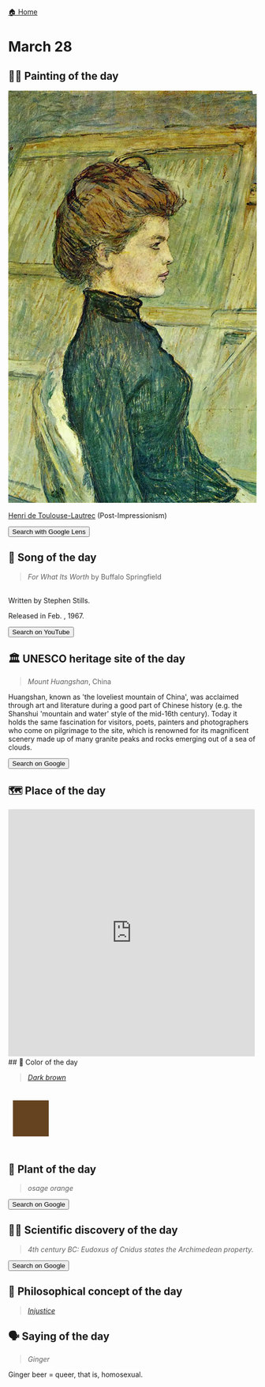 
[🏠 Home](../../index.md)

# March 28

## 🧑‍🎨 Painting of the day

<img width="600" src="../img/Henri_de_Toulouse-Lautrec_5.jpg">

[Henri de Toulouse-Lautrec](https://en.wikipedia.org/wiki/Henri_de_Toulouse-Lautrec) (Post-Impressionism)

<button class="btn btn-success"
onclick=" window.open('https://lens.google.com/uploadbyurl?url=https://iretes.github.io/one-a-day/data/img/Henri_de_Toulouse-Lautrec_5.jpg','_blank')">
Search with Google Lens
</button>

## 🎼 Song of the day

> *For What Its Worth*
by Buffalo Springfield

<br />Written by Stephen Stills.

Released in Feb. , 1967.

<button class="btn btn-success"
onclick=" window.open('http://www.youtube.com/search?q=For What Its Worth by Buffalo Springfield','_blank')">
Search on YouTube
</button>

## 🏛️ UNESCO heritage site of the day

> *Mount Huangshan*, China

<p>Huangshan, known as 'the loveliest mountain of China', was acclaimed through art and literature during a good part of Chinese history (e.g. the Shanshui 'mountain and water' style of the mid-16th century). Today it holds the same fascination for visitors, poets, painters and photographers who come on pilgrimage to the site, which is renowned for its magnificent scenery made up of many granite peaks and rocks emerging out of a sea of clouds.</p>

<button class="btn btn-success"
onclick=" window.open('http://www.google.com/search?q=Mount Huangshan','_blank')">
Search on Google
</button>

## 🗺️ Place of the day

<iframe
src="https://www.mapcrunch.com"
name="mapcrunch"
width="500"
height="500"
allowTransparency="true"
scrolling="no"
frameborder="0"
>
</iframe>
## 🎨 Color of the day

> *[Dark brown](https://en.wikipedia.org/wiki/Shades_of_brown#Dark_brown)*

<div style="color:#654321; font-size: 100px;">&#9632;</div>

## 🌿 Plant of the day

> *osage orange*

<button class="btn btn-success"
onclick=" window.open('http://www.google.com/search?q=osage orange','_blank')">
Search on Google
</button>

## 🧑‍🔬 Scientific discovery of the day

> *4th century BC: Eudoxus of Cnidus states the Archimedean property.*

<button class="btn btn-success"
onclick=" window.open('http://www.google.com/search?q=4th century BC: Eudoxus of Cnidus states the Archimedean property.','_blank')">
Search on Google
</button>

## 💭 Philosophical concept of the day

> *[Injustice](https://en.wikipedia.org/wiki/Injustice)*

## 🗣️ Saying of the day

> *Ginger*

Ginger beer = queer, that is, homosexual. 
